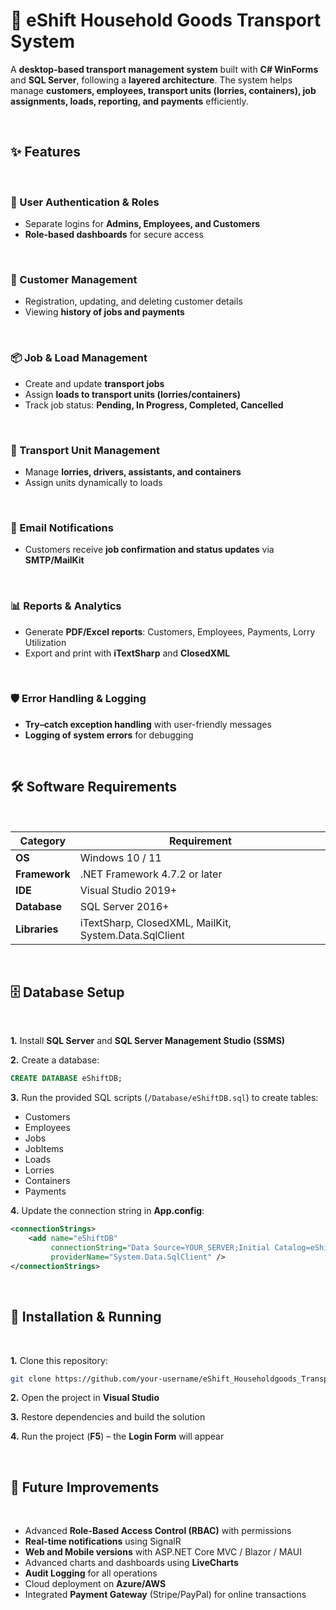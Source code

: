 # 🚚 eShift Household Goods Transport System

A **desktop-based transport management system** built with **C# WinForms** and **SQL Server**, following a **layered architecture**. The system helps manage **customers, employees, transport units (lorries, containers), job assignments, loads, reporting, and payments** efficiently.

<br>

## ✨ Features

<br>

### 🔑 User Authentication & Roles
* Separate logins for **Admins, Employees, and Customers**
* **Role-based dashboards** for secure access

<br>

### 👥 Customer Management
* Registration, updating, and deleting customer details
* Viewing **history of jobs and payments**

<br>

### 📦 Job & Load Management
* Create and update **transport jobs**
* Assign **loads to transport units (lorries/containers)**
* Track job status: **Pending, In Progress, Completed, Cancelled**

<br>

### 🚛 Transport Unit Management
* Manage **lorries, drivers, assistants, and containers**
* Assign units dynamically to loads

<br>

### 📧 Email Notifications
* Customers receive **job confirmation and status updates** via **SMTP/MailKit**

<br>

### 📊 Reports & Analytics
* Generate **PDF/Excel reports**: Customers, Employees, Payments, Lorry Utilization
* Export and print with **iTextSharp** and **ClosedXML**

<br>

### 🛡️ Error Handling & Logging
* **Try–catch exception handling** with user-friendly messages
* **Logging of system errors** for debugging

<br>

## 🛠️ Software Requirements

<br>

| **Category** | **Requirement** |
|--------------|-----------------|
| **OS** | Windows 10 / 11 |
| **Framework** | .NET Framework 4.7.2 or later |
| **IDE** | Visual Studio 2019+ |
| **Database** | SQL Server 2016+ |
| **Libraries** | iTextSharp, ClosedXML, MailKit, System.Data.SqlClient |

<br>

## 🗄️ Database Setup

<br>

**1.** Install **SQL Server** and **SQL Server Management Studio (SSMS)**

**2.** Create a database:

```sql
CREATE DATABASE eShiftDB;
```

**3.** Run the provided SQL scripts (`/Database/eShiftDB.sql`) to create tables:
   * Customers
   * Employees
   * Jobs
   * JobItems
   * Loads
   * Lorries
   * Containers
   * Payments

**4.** Update the connection string in **App.config**:

```xml
<connectionStrings>
    <add name="eShiftDB"
         connectionString="Data Source=YOUR_SERVER;Initial Catalog=eShiftDB;Integrated Security=True;" 
         providerName="System.Data.SqlClient" />
</connectionStrings>
```

<br>

## 🚀 Installation & Running

<br>

**1.** Clone this repository:

```bash
git clone https://github.com/your-username/eShift_Householdgoods_Transport_System.git
```

**2.** Open the project in **Visual Studio**

**3.** Restore dependencies and build the solution

**4.** Run the project (**F5**) – the **Login Form** will appear

<br>


## 🔮 Future Improvements

<br>

* Advanced **Role-Based Access Control (RBAC)** with permissions
* **Real-time notifications** using SignalR
* **Web and Mobile versions** with ASP.NET Core MVC / Blazor / MAUI
* Advanced charts and dashboards using **LiveCharts**
* **Audit Logging** for all operations
* Cloud deployment on **Azure/AWS**
* Integrated **Payment Gateway** (Stripe/PayPal) for online transactions

</div>